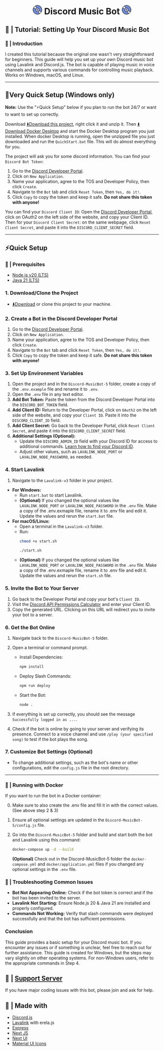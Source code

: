 <h1 align="center"><img src="./Discord-MusicBot-5/assets/logo.gif" width="30px"> Discord Music Bot <img src="./Discord-MusicBot-5/assets/logo.gif" width="30px"></h1>

## 📝 | Tutorial: Setting Up Your Discord Music Bot

### 📖 | Introduction

I created this tutorial because the original one wasn't very straightforward for beginners. This guide will help you set up your own Discord music bot using Lavalink and Discord.js. The bot is capable of playing music in voice channels and supports various commands for controlling music playback. Works on Windows, macOS, and Linux.

---

## 🚀Very Quick Setup (Windows only)

**Note:** Use the "⚡Quick Setup" below if you plan to run the bot 24/7 or want to want to set up correctly.

Download [⬇️Download this project](https://github.com/LanderVM/Discord-MusicBot/archive/refs/heads/v5.zip), right click it and unzip it. Then [⬇️ Download Docker Desktop](https://www.docker.com/products/docker-desktop/) and start the Docker Desktop program you just installed.
When docker Desktop is running, open the unzipped file you just downloaded and run the `QuickStart.bat` file. This will do almost everything for you.

The project will ask you for some discord information.
You can find your `Discord Bot Token`:

1. Go to the [Discord Developer Portal](https://discord.com/developers/applications).
2. Click on `New Application`.
3. Name your application, agree to the TOS and Developer Policy, then click `Create`.
4. Navigate to the `Bot` tab and click `Reset Token`, then `Yes, do it!`.
5. Click `Copy` to copy the token and keep it safe. **Do not share this token with anyone!**

You can find your `Discord Client ID`: Open the [Discord Developer Portal](https://discord.com/developers/applications), click on OAuth2 on the left side of the website, and copy your Client ID.
Then for your `Discord Client Secret`:
on the same webpage, click `Reset Client Secret`, and paste it into the `DISCORD_CLIENT_SECRET` field.

---

## ⚡Quick Setup

### 🚧 | Prerequisites

- [Node.js v20 (LTS)](https://nodejs.org/en/download/prebuilt-installer)
- [Java 21 (LTS)](https://www.oracle.com/be/java/technologies/downloads/#jdk21-windows)

### 1. Download/Clone the Project

- [⬇️Download](https://github.com/LanderVM/Discord-MusicBot/archive/refs/heads/v5.zip) or clone this project to your machine.

### 2. Create a Bot in the Discord Developer Portal

1. Go to the [Discord Developer Portal](https://discord.com/developers/applications).
2. Click on `New Application`.
3. Name your application, agree to the TOS and Developer Policy, then click `Create`.
4. Navigate to the `Bot` tab and click `Reset Token`, then `Yes, do it!`.
5. Click `Copy` to copy the token and keep it safe. **Do not share this token with anyone!**

### 3. Set Up Environment Variables

1. Open the project and in the `Discord-MusicBot-5` folder, create a copy of the `.env.example` file and rename it to `.env`.
2. Open the `.env` file in any text editor.
3. **Add Bot Token:** Paste the token from the Discord Developer Portal into the `DISCORD_BOT_TOKEN` field.
4. **Add Client ID:** Return to the Developer Portal, click on `OAuth2` on the left side of the website, and copy your `Client ID`. Paste it into the `DISCORD_CLIENT_ID` field.
5. **Add Client Secret:** Go back to the Developer Portal, click `Reset Client Secret`, and paste it into the `DISCORD_CLIENT_SECRET` field.
6. **Additional Settings (Optional):**
   - Update the `DISCORD_ADMIN_ID` field with your Discord ID for access to additional commands. [Learn how to find your Discord ID](https://support.discord.com/hc/en-us/articles/206346498-Where-can-I-find-my-User-Server-Message-ID).
   - Adjust other values, such as `LAVALINK_NODE_PORT` or `LAVALINK_NODE_PASSWORD`, as needed.

### 4. Start Lavalink

1. Navigate to the `Lavalink-v3` folder in your project.

- **For Windows:**
  - Run `start.bat` to start Lavalink.
  - **(Optional)** If you changed the optional values like `LAVALINK_NODE_PORT` or `LAVALINK_NODE_PASSWORD` in the `.env` file. Make a copy of the .env.exmaple file, rename it to .env file and edit it. Update the values and rerun the `start.bat` file.
- **For macOS/Linux:**
  - Open a terminal in the `Lavalink-v3` folder.
  - Run:
    ```bash
    chmod +x start.sh
    ```
    ```bash
    ./start.sh
    ```
  - **(Optional)** If you changed the optional values like `LAVALINK_NODE_PORT` or `LAVALINK_NODE_PASSWORD` in the `.env` file. Make a copy of the .env.exmaple file, rename it to .env file and edit it. Update the values and rerun the `start.sh` file.

### 5. Invite the Bot to Your Server

1. Go back to the Developer Portal and copy your bot's `Client ID`.
2. Visit the [Discord API Permissions Calculator](https://discordapi.com/permissions.html#277083450689) and enter your Client ID.
3. Copy the generated URL. Clicking on this URL will redirect you to invite your bot to a server.

### 6. Get the Bot Online

1. Navigate back to the `Discord-MusicBot-5` folder.
2. Open a terminal or command prompt.

   - Install Dependencies:

     ```bash
     npm install
     ```

   - Deploy Slash Commands:

     ```bash
     npm run deploy
     ```

   - Start the Bot:
     ```bash
     node .
     ```

3. If everything is set up correctly, you should see the message `Successfully logged in as ...`.

4. Check if the bot is online by going to your server and verifying its presence. Connect to a voice channel and use `/play (your specified song)` to test if the bot plays the song.

### 7. Customize Bot Settings (Optional)

- To change additional settings, such as the bot's name or other configurations, edit the `config.js` file in the root directory.

---

### 🐳 | Running with Docker

If you want to run the bot in a Docker container:

0. Make sure to also create the .env file and fill it in with the correct values. (See above step 2 & 3)
1. Ensure all optional settings are updated in the `Discord-MusicBot-5/config.js` file.
2. Go into the `Discord-MusicBot-5` folder and build and start both the bot and Lavalink using this command:

   ```sh
   docker-compose up -d --build
   ```

   **(Optional)** Check out in the Discord-MusicBot-5 folder the `docker-compose.yml` and `docker/application.yml` files if you changed any optional settings in the `.env` file.

### 🔧 | Troubleshooting Common Issues

- **Bot Not Appearing Online:** Check if the bot token is correct and if the bot has been invited to the server.
- **Lavalink Not Starting:** Ensure Node.js 20 & Java 21 are installed and properly configured.
- **Commands Not Working:** Verify that slash commands were deployed successfully and that the bot has sufficient permissions.

### **Conclusion**

This guide provides a basic setup for your Discord music bot. If you encounter any issues or if something is unclear, feel free to reach out for further assistance. This guide is created for Windows, but the steps may vary slightly on other operating systems. For non-Windows users, refer to the appropriate commands in Step 4.

## 📝 | [Support Server](https://discord.gg/sbySMS7m3v)

If you have major coding issues with this bot, please join and ask for help.

## 🌟 | Made with

- [Discord.js](https://discord.js.org/)
- [Lavalink](https://github.com/freyacodes/Lavalink) with erela.js
- [Express](https://expressjs.com/)
- [Next JS](https://nextjs.org/)
- [Next UI](https://nextui.org)
- [Material UI Icons](https://mui.com/material-ui/material-icons/)

